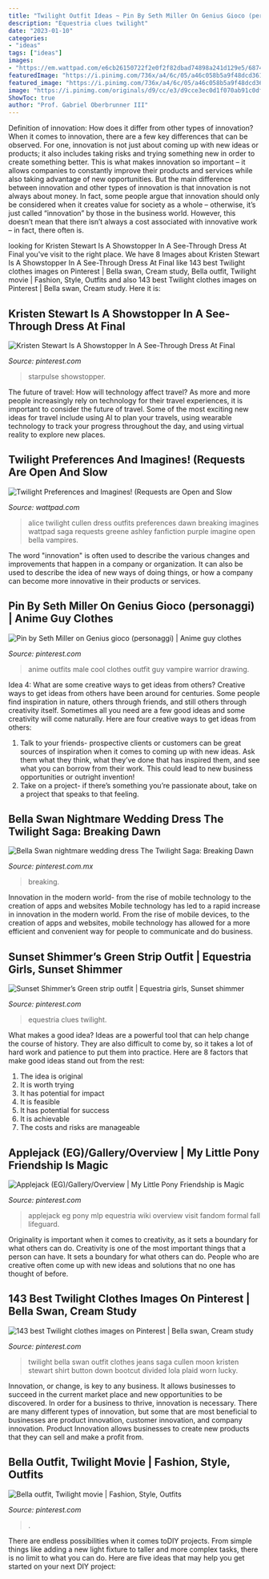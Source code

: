 ```yaml
---
title: "Twilight Outfit Ideas ~ Pin By Seth Miller On Genius Gioco (personaggi)"
description: "Equestria clues twilight"
date: "2023-01-10"
categories:
- "ideas"
tags: ["ideas"]
images:
- "https://em.wattpad.com/e6cb26150722f2e0f2f82dbad74898a241d129e5/68747470733a2f2f732d6d656469612d63616368652d616b302e70696e696d672e636f6d2f323336782f63302f63352f33632f63306335336337633431353738353939623862643466326666333266323366372e6a7067?s=fit&amp;h=360&amp;w=360&amp;q=80"
featuredImage: "https://i.pinimg.com/736x/a4/6c/05/a46c058b5a9f48dcd36137e29fe95871--twilight-new-moon-twilight-saga.jpg"
featured_image: "https://i.pinimg.com/736x/a4/6c/05/a46c058b5a9f48dcd36137e29fe95871--twilight-new-moon-twilight-saga.jpg"
image: "https://i.pinimg.com/originals/d9/cc/e3/d9cce3ec0d1f070ab91c0dfcd69ac0df.jpg"
ShowToc: true
author: "Prof. Gabriel Oberbrunner III"
---
```



Definition of innovation: How does it differ from other types of innovation?
When it comes to innovation, there are a few key differences that can be observed. For one, innovation is not just about coming up with new ideas or products; it also includes taking risks and trying something new in order to create something better. This is what makes innovation so important – it allows companies to constantly improve their products and services while also taking advantage of new opportunities.
But the main difference between innovation and other types of innovation is that innovation is not always about money. In fact, some people argue that innovation should only be considered when it creates value for society as a whole – otherwise, it’s just called “innovation” by those in the business world. However, this doesn’t mean that there isn’t always a cost associated with innovative work – in fact, there often is.

	

		
looking for Kristen Stewart Is A Showstopper In A See-Through Dress At Final you've visit to the right place. We have 8 Images about Kristen Stewart Is A Showstopper In A See-Through Dress At Final like 143 best Twilight clothes images on Pinterest | Bella swan, Cream study, Bella outfit, Twilight movie | Fashion, Style, Outfits and also 143 best Twilight clothes images on Pinterest | Bella swan, Cream study. Here it is:
		
    
## Kristen Stewart Is A Showstopper In A See-Through Dress At Final

<img loading=lazy src="https://i.pinimg.com/originals/fc/2d/5c/fc2d5cf1bd93116fa933e58c0f292c89.jpg" onerror="this.onerror=null;this.src='https://tse2.mm.bing.net/th?id=OIP.b2adcmDzXyGMeX-lqaE24gAAAA&amp;pid=15.1';" alt="Kristen Stewart Is A Showstopper In A See-Through Dress At Final">

_Source: pinterest.com_

>starpulse showstopper. 

	

The future of travel: How will technology affect travel?
As more and more people increasingly rely on technology for their travel experiences, it is important to consider the future of travel. Some of the most exciting new ideas for travel include using AI to plan your travels, using wearable technology to track your progress throughout the day, and using virtual reality to explore new places.

    
## Twilight Preferences And Imagines! (Requests Are Open And Slow

<img loading=lazy src="https://em.wattpad.com/e6cb26150722f2e0f2f82dbad74898a241d129e5/68747470733a2f2f732d6d656469612d63616368652d616b302e70696e696d672e636f6d2f323336782f63302f63352f33632f63306335336337633431353738353939623862643466326666333266323366372e6a7067?s=fit&amp;h=360&amp;w=360&amp;q=80" onerror="this.onerror=null;this.src='https://tse4.mm.bing.net/th?id=OIP._ALRXlD_Apazc13f0_ZhWQHaOD&amp;pid=15.1';" alt="Twilight Preferences and Imagines! (Requests are Open and Slow">

_Source: wattpad.com_

>alice twilight cullen dress outfits preferences dawn breaking imagines wattpad saga requests greene ashley fanfiction purple imagine open bella vampires. 

	

The word "innovation" is often used to describe the various changes and improvements that happen in a company or organization. It can also be used to describe the idea of new ways of doing things, or how a company can become more innovative in their products or services.

    
## Pin By Seth Miller On Genius Gioco (personaggi) | Anime Guy Clothes

<img loading=lazy src="https://i.pinimg.com/originals/ff/a4/ab/ffa4ab273a5430c7ff753d244c7f0f93.jpg" onerror="this.onerror=null;this.src='https://tse1.mm.bing.net/th?id=OIP.Mo-laXNBQmNxbzCx_Xu23AHaQT&amp;pid=15.1';" alt="Pin by Seth Miller on Genius gioco (personaggi) | Anime guy clothes">

_Source: pinterest.com_

>anime outfits male cool clothes outfit guy vampire warrior drawing. 

	

Idea 4: What are some creative ways to get ideas from others?
Creative ways to get ideas from others have been around for centuries. Some people find inspiration in nature, others through friends, and still others through creativity itself. Sometimes all you need are a few good ideas and some creativity will come naturally. Here are four creative ways to get ideas from others: 
1) Talk to your friends- prospective clients or customers can be great sources of inspiration when it comes to coming up with new ideas. Ask them what they think, what they’ve done that has inspired them, and see what you can borrow from their work. This could lead to new business opportunities or outright invention! 
2) Take on a project- if there’s something you’re passionate about, take on a project that speaks to that feeling.

    
## Bella Swan Nightmare Wedding Dress The Twilight Saga: Breaking Dawn

<img loading=lazy src="https://i.pinimg.com/originals/fc/03/6d/fc036d0745a020ca77397fca9307a99e.jpg" onerror="this.onerror=null;this.src='https://tse2.mm.bing.net/th?id=OIP.rX4z0WzPHq1tkVGeqb9xiAHaJC&amp;pid=15.1';" alt="Bella Swan nightmare wedding dress The Twilight Saga: Breaking Dawn">

_Source: pinterest.com.mx_

>breaking. 

	

Innovation in the modern world- from the rise of mobile technology to the creation of apps and websites
Mobile technology has led to a rapid increase in innovation in the modern world. From the rise of mobile devices, to the creation of apps and websites, mobile technology has allowed for a more efficient and convenient way for people to communicate and do business.

    
## Sunset Shimmer’s Green Strip Outfit | Equestria Girls, Sunset Shimmer

<img loading=lazy src="https://i.pinimg.com/originals/d9/cc/e3/d9cce3ec0d1f070ab91c0dfcd69ac0df.jpg" onerror="this.onerror=null;this.src='https://tse4.mm.bing.net/th?id=OIP.bns_1pGzF6EagMHi49RbxwHaOM&amp;pid=15.1';" alt="Sunset Shimmer’s Green strip outfit | Equestria girls, Sunset shimmer">

_Source: pinterest.com_

>equestria clues twilight. 

	

What makes a good idea?
Ideas are a powerful tool that can help change the course of history. They are also difficult to come by, so it takes a lot of hard work and patience to put them into practice. Here are 8 factors that make good ideas stand out from the rest: 
1. The idea is original 
2. It is worth trying 
3. It has potential for impact 
4. It is feasible 
5. It has potential for success 
6. It is achievable 
7. The costs and risks are manageable 

    
## Applejack (EG)/Gallery/Overview | My Little Pony Friendship Is Magic

<img loading=lazy src="https://i.pinimg.com/originals/f9/69/7b/f9697b811f4158c0eaa67dfdba366957.png" onerror="this.onerror=null;this.src='https://tse1.mm.bing.net/th?id=OIP.V1rUz5OQ-O33X1882hteHgAAAA&amp;pid=15.1';" alt="Applejack (EG)/Gallery/Overview | My Little Pony Friendship is Magic">

_Source: pinterest.com_

>applejack eg pony mlp equestria wiki overview visit fandom formal fall lifeguard. 

	

Originality is important when it comes to creativity, as it sets a boundary for what others can do.
Creativity is one of the most important things that a person can have. It sets a boundary for what others can do. People who are creative often come up with new ideas and solutions that no one has thought of before.

    
## 143 Best Twilight Clothes Images On Pinterest | Bella Swan, Cream Study

<img loading=lazy src="https://i.pinimg.com/736x/a4/6c/05/a46c058b5a9f48dcd36137e29fe95871--twilight-new-moon-twilight-saga.jpg" onerror="this.onerror=null;this.src='https://tse3.mm.bing.net/th?id=OIP.FJBHB0AvG4RwDnhknrH80AAAAA&amp;pid=15.1';" alt="143 best Twilight clothes images on Pinterest | Bella swan, Cream study">

_Source: pinterest.com_

>twilight bella swan outfit clothes jeans saga cullen moon kristen stewart shirt button down bootcut divided lola plaid worn lucky. 

	

Innovation, or change, is key to any business. It allows businesses to succeed in the current market place and new opportunities to be discovered. In order for a business to thrive, innovation is necessary. There are many different types of innovation, but some that are most beneficial to businesses are product innovation, customer innovation, and company innovation. Product Innovation allows businesses to create new products that they can sell and make a profit from.

    
## Bella Outfit, Twilight Movie | Fashion, Style, Outfits

<img loading=lazy src="https://i.pinimg.com/originals/d4/19/f4/d419f485840d23ac5976ad19d1f03d4f.jpg" onerror="this.onerror=null;this.src='https://tse3.mm.bing.net/th?id=OIP.HkboA9FbaMAY5CXY3iLNrgAAAA&amp;pid=15.1';" alt="Bella outfit, Twilight movie | Fashion, Style, Outfits">

_Source: pinterest.com_

>. 

	

There are endless possibilities when it comes toDIY projects. From simple things like adding a new light fixture to taller and more complex tasks, there is no limit to what you can do. Here are five ideas that may help you get started on your next DIY project: 

